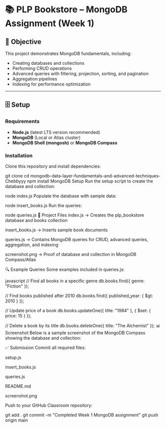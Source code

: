 # 📚 PLP Bookstore – MongoDB Assignment (Week 1)

## 🚀 Objective
This project demonstrates MongoDB fundamentals, including:

- Creating databases and collections  
- Performing CRUD operations  
- Advanced queries with filtering, projection, sorting, and pagination  
- Aggregation pipelines  
- Indexing for performance optimization  

---

## 🗄️ Setup

### Requirements
- **Node.js** (latest LTS version recommended)  
- **MongoDB** (Local or Atlas cluster)  
- **MongoDB Shell (mongosh)** or **MongoDB Compass**  

### Installation
Clone this repository and install dependencies:

git clone <your-repo-url>
cd mongodb-data-layer-fundamentals-and-advanced-techniques-Chebbyyy
npm install
MongoDB Setup
Run the setup script to create the database and collection:


node index.js
Populate the database with sample data:


node insert_books.js
Run the queries:


node queries.js
📂 Project Files
index.js → Creates the plp_bookstore database and books collection

insert_books.js → Inserts sample book documents

queries.js → Contains MongoDB queries for CRUD, advanced queries, aggregation, and indexing

screenshot.png → Proof of database and collection in MongoDB Compass/Atlas

🔍 Example Queries
Some examples included in queries.js:

javascript
// Find all books in a specific genre
db.books.find({ genre: "Fiction" });

// Find books published after 2010
db.books.find({ published_year: { $gt: 2010 } });

// Update price of a book
db.books.updateOne({ title: "1984" }, { $set: { price: 15 } });

// Delete a book by its title
db.books.deleteOne({ title: "The Alchemist" });
📊 Screenshot
Below is a sample screenshot of the MongoDB Compass showing the database and collection:


✅ Submission
Commit all required files:

setup.js

insert_books.js

queries.js

README.md

screenshot.png

Push to your GitHub Classroom repository:


git add .
git commit -m "Completed Week 1 MongoDB assignment"
git push origin main

